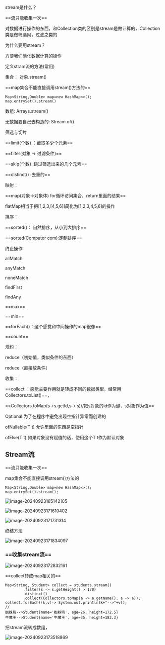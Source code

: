 stream是什么？

==流只能收集一次==

对数据进行操作的东西，和Collection类的区别是stream是做计算的，Collection类是做筛选阿，过滤之类的

为什么要用stream？

方便我们简化数据计算的操作

定义stram流的方法(常用)

集合：  对象.stream()

==map集合不能直接调用stream()方法的==

```
Map<String,Double> map=new HashMap<>();
map.entrySet().stream()
```



数组:	Arrays.stream()

无数据要自己去构造的: Stream.of()



筛选与切片

==limit(个数) ：截取多少个元素==

==filter(对象 -> 过滤条件)==

==skip(个数)  :跳过筛选出来的几个元素==

==distinct() :去重的==

映射：

==map(对象->对象体)   for循环访问集合，return里面的结果==

flatMap相当于把[1,2,3,[4,5,6]]简化为[1,2,3,4,5,6]的操作



排序：

==sorted()： 自然排序，从小到大排序==

==sorted(Compator com):定制排序==



终止操作

allMatch

anyMatch

noneMatch

findFirst

findAny

==max==

==min==

==forEach()：这个感觉和中间操作的map很像==

==count==

规约：

reduce（初始值，类似条件的东西）

reduce（直接放条件）



收集：

==collect ：感觉主要作用就是转成不同的数据类型，经常用Collectors.toList()==，

==Collectors.toMap(s->s.getId,s-> s)//把s对象的id作为键，s对象作为值==





Optional:为了在程序中避免出现空指针异常而创建的

ofNullable(T t) 允许里面的东西是空指针

ofElse(T t) 如果对象没有赋值的话，使用这个T t作为默认对象



## Stream流

==流只能收集一次==

map集合不能直接调用stream()方法的

```
Map<String,Double> map=new HashMap<>();
map.entrySet().stream();
```

![image-20240923165142105](C:\Users\dell\AppData\Roaming\Typora\typora-user-images\image-20240923165142105.png)

![image-20240923171610402](C:\Users\dell\AppData\Roaming\Typora\typora-user-images\image-20240923171610402.png)

![image-20240923171731314](C:\Users\dell\AppData\Roaming\Typora\typora-user-images\image-20240923171731314.png)

终结方法

![image-20240923171834097](C:\Users\dell\AppData\Roaming\Typora\typora-user-images\image-20240923171834097.png)

### ==收集stream流==

![image-20240923172832161](C:\Users\dell\AppData\Roaming\Typora\typora-user-images\image-20240923172832161.png)

==collect转成map相关的==

```
Map<String, Student> collect = students.stream()
        .filter(s -> s.getHeight() > 170)
        .distinct()
        .collect(Collectors.toMap(a -> a.getName(), a -> a));
collect.forEach((k,v)-> System.out.println(k+"-->"+v));
//
蜘蛛精-->Student{name='蜘蛛精', age=26, height=172.5}
牛魔王-->Student{name='牛魔王', age=35, height=183.3}
```



把stream流转成数组，

![image-20240923173518869](C:\Users\dell\AppData\Roaming\Typora\typora-user-images\image-20240923173518869.png)
